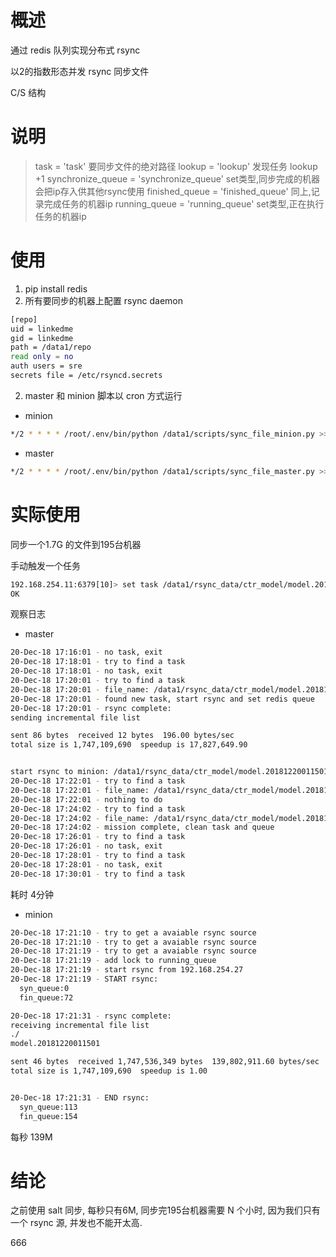 # 概述

通过 redis 队列实现分布式 rsync

以2的指数形态并发 rsync 同步文件

C/S 结构

# 说明

> task = 'task'  要同步文件的绝对路径
> lookup = 'lookup' 发现任务 lookup +1
> synchronize_queue = 'synchronize_queue'  set类型,同步完成的机器会把ip存入供其他rsync使用
> finished_queue = 'finished_queue'        同上,记录完成任务的机器ip
> running_queue = 'running_queue'          set类型,正在执行任务的机器ip

# 使用

1. pip install redis
2. 所有要同步的机器上配置 rsync daemon

```bash
[repo]
uid = linkedme
gid = linkedme
path = /data1/repo
read only = no
auth users = sre
secrets file = /etc/rsyncd.secrets
```

2.  master 和 minion 脚本以 cron 方式运行

   * minion

   ```bash
   */2 * * * * /root/.env/bin/python /data1/scripts/sync_file_minion.py >> /var/log/sync_file_minion.log
   ```

   * master

   ```bash
   */2 * * * * /root/.env/bin/python /data1/scripts/sync_file_master.py >> /var/log/sync_file_master.log 2>&1
   ```

# 实际使用

同步一个1.7G 的文件到195台机器

手动触发一个任务

```bash
192.168.254.11:6379[10]> set task /data1/rsync_data/ctr_model/model.20181220011501
OK
```

观察日志

* master

```bash
20-Dec-18 17:16:01 - no task, exit
20-Dec-18 17:18:01 - try to find a task
20-Dec-18 17:18:01 - no task, exit
20-Dec-18 17:20:01 - try to find a task
20-Dec-18 17:20:01 - file_name: /data1/rsync_data/ctr_model/model.20181220011501, finished_minion_count: 0
20-Dec-18 17:20:01 - found new task, start rsync and set redis queue
20-Dec-18 17:20:01 - rsync complete:
sending incremental file list

sent 86 bytes  received 12 bytes  196.00 bytes/sec
total size is 1,747,109,690  speedup is 17,827,649.90


start rsync to minion: /data1/rsync_data/ctr_model/model.20181220011501
20-Dec-18 17:22:01 - try to find a task
20-Dec-18 17:22:01 - file_name: /data1/rsync_data/ctr_model/model.20181220011501, finished_minion_count: 194
20-Dec-18 17:22:01 - nothing to do
20-Dec-18 17:24:02 - try to find a task
20-Dec-18 17:24:02 - file_name: /data1/rsync_data/ctr_model/model.20181220011501, finished_minion_count: 195
20-Dec-18 17:24:02 - mission complete, clean task and queue
20-Dec-18 17:26:01 - try to find a task
20-Dec-18 17:26:01 - no task, exit
20-Dec-18 17:28:01 - try to find a task
20-Dec-18 17:28:01 - no task, exit
20-Dec-18 17:30:01 - try to find a task
```

耗时 4分钟

* minion

```bash
20-Dec-18 17:21:10 - try to get a avaiable rsync source
20-Dec-18 17:21:10 - try to get a avaiable rsync source
20-Dec-18 17:21:19 - try to get a avaiable rsync source
20-Dec-18 17:21:19 - add lock to running_queue
20-Dec-18 17:21:19 - start rsync from 192.168.254.27
20-Dec-18 17:21:19 - START rsync:
  syn_queue:0
  fin_queue:72

20-Dec-18 17:21:31 - rsync complete:
receiving incremental file list
./
model.20181220011501

sent 46 bytes  received 1,747,536,349 bytes  139,802,911.60 bytes/sec
total size is 1,747,109,690  speedup is 1.00


20-Dec-18 17:21:31 - END rsync:
  syn_queue:113
  fin_queue:154
```

每秒 139M



# 结论

之前使用 salt 同步, 每秒只有6M, 同步完195台机器需要 N 个小时, 因为我们只有一个 rsync 源, 并发也不能开太高.

666
